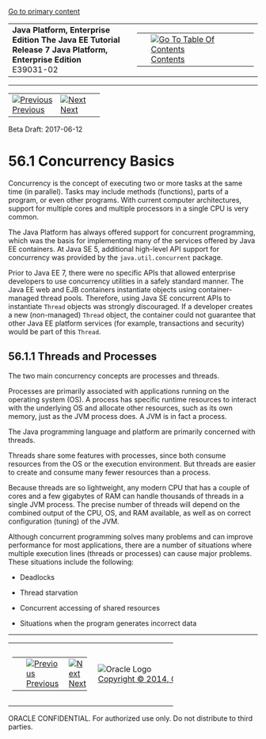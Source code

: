[Go to primary content](#BEGIN)

<table>
<colgroup>
<col width="50%" />
<col width="50%" />
</colgroup>
<tbody>
<tr class="odd">
<td><strong>Java Platform, Enterprise Edition The Java EE Tutorial</strong><br />
<strong>Release 7 Java Platform, Enterprise Edition</strong><br />
E39031-02</td>
<td><table>
<tbody>
<tr class="odd">
<td> </td>
<td><a href="toc.htm"><img src="../../dcommon/gifs/toc.gif" alt="Go To Table Of Contents" /><br />
<span class="icon">Contents</span></a></td>
</tr>
</tbody>
</table></td>
</tr>
</tbody>
</table>

-----

<table>
<tbody>
<tr class="odd">
<td><a href="concurrency-utilities.htm"><img src="../../dcommon/gifs/leftnav.gif" alt="Previous" /><br />
<span class="icon">Previous</span></a> </td>
<td><a href="concurrency-utilities002.htm"><img src="../../dcommon/gifs/rightnav.gif" alt="Next" /><br />
<span class="icon">Next</span></a></td>
<td> </td>
</tr>
</tbody>
</table>

Beta Draft: 2017-06-12

# 56.1 Concurrency Basics

Concurrency is the concept of executing two or more tasks at the same
time (in parallel). Tasks may include methods (functions), parts of a
program, or even other programs. With current computer architectures,
support for multiple cores and multiple processors in a single CPU is
very common.

The Java Platform has always offered support for concurrent programming,
which was the basis for implementing many of the services offered by
Java EE containers. At Java SE 5, additional high-level API support for
concurrency was provided by the `java.util.concurrent` package.

Prior to Java EE 7, there were no specific APIs that allowed enterprise
developers to use concurrency utilities in a safely standard manner. The
Java EE web and EJB containers instantiate objects using
container-managed thread pools. Therefore, using Java SE concurrent APIs
to instantiate `Thread` objects was strongly discouraged. If a developer
creates a new (non-managed) `Thread` object, the container could not
guarantee that other Java EE platform services (for example,
transactions and security) would be part of this `Thread`.

## 56.1.1 Threads and Processes

The two main concurrency concepts are processes and threads.

Processes are primarily associated with applications running on the
operating system (OS). A process has specific runtime resources to
interact with the underlying OS and allocate other resources, such as
its own memory, just as the JVM process does. A JVM is in fact a
process.

The Java programming language and platform are primarily concerned with
threads.

Threads share some features with processes, since both consume resources
from the OS or the execution environment. But threads are easier to
create and consume many fewer resources than a process.

Because threads are so lightweight, any modern CPU that has a couple of
cores and a few gigabytes of RAM can handle thousands of threads in a
single JVM process. The precise number of threads will depend on the
combined output of the CPU, OS, and RAM available, as well as on correct
configuration (tuning) of the JVM.

Although concurrent programming solves many problems and can improve
performance for most applications, there are a number of situations
where multiple execution lines (threads or processes) can cause major
problems. These situations include the following:

  - Deadlocks

  - Thread starvation

  - Concurrent accessing of shared resources

  - Situations when the program generates incorrect data

-----

<table style="width:66%;">
<colgroup>
<col width="33%" />
<col width="0%" />
<col width="33%" />
</colgroup>
<tbody>
<tr class="odd">
<td><table style="width:96%;">
<colgroup>
<col width="0%" />
<col width="48%" />
<col width="48%" />
</colgroup>
<tbody>
<tr class="odd">
<td> </td>
<td><a href="concurrency-utilities.htm"><img src="../../dcommon/gifs/leftnav.gif" alt="Previous" /><br />
<span class="icon">Previous</span></a> </td>
<td><a href="concurrency-utilities002.htm"><img src="../../dcommon/gifs/rightnav.gif" alt="Next" /><br />
<span class="icon">Next</span></a></td>
</tr>
</tbody>
</table></td>
<td><img src="../../dcommon/gifs/oracle.gif" alt="Oracle Logo" class="copyrightlogo" /> <a href="../../dcommon/html/cpyr.htm"><br />
<span class="copyrightlogo">Copyright © 2014, Oracle and/or its affiliates. All rights reserved.</span></a></td>
<td><table>
<tbody>
<tr class="odd">
<td> </td>
<td><a href="toc.htm"><img src="../../dcommon/gifs/toc.gif" alt="Go To Table Of Contents" /><br />
<span class="icon">Contents</span></a></td>
</tr>
</tbody>
</table></td>
</tr>
</tbody>
</table>

ORACLE CONFIDENTIAL. For authorized use only. Do not distribute to third parties.
